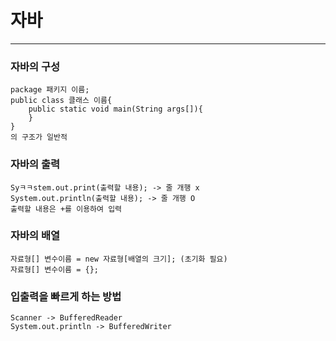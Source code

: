 # 자바
------------------------
### 자바의 구성
    package 패키지 이름;
    public class 클래스 이름{
        public static void main(String args[]){
        }                                   
    }
    의 구조가 일반적

### 자바의 출력
    Syㅋㅋstem.out.print(출력할 내용); -> 줄 개행 x
    System.out.println(출력할 내용); -> 줄 개행 O
    출력할 내용은 +를 이용하여 입력

### 자바의 배열
    자료형[] 변수이름 = new 자료형[배열의 크기]; (초기화 필요)
    자료형[] 변수이름 = {};

### 입출력을 빠르게 하는 방법
    Scanner -> BufferedReader
    System.out.println -> BufferedWriter